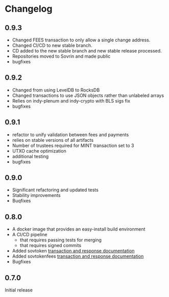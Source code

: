 # Changelog

## 0.9.3
* Changed FEES transaction to only allow a single change address.
* Changed CI/CD to new stable branch.
* CD added to the new stable branch and new stable release processed.
* Repositories moved to Sovrin and made public
* bugfixes

## 0.9.2
* Changed from using LevelDB to RocksDB
* Changed transactions to use JSON objects rather than unlabeled arrays
* Relies on indy-plenum and indy-crypto with BLS sigs fix
* bugfixes

## 0.9.1
* refactor to unify validation between fees and payments
* relies on stable versions of all artifacts
* Number of trustees required for MINT transaction set to 3
* UTXO cache optimization
* additional testing
* bugfixes

## 0.9.0

* Significant refactoring and updated tests
* Stability improvements
* Buqfixes

## 0.8.0

* A docker image that provides an easy-install build environment
* A CI/CD pipeline
    * that requires passing tests for merging
    * that requires signed commits
* Added sovtoken [transaction and response documentation](https://github.com/evernym/plugin/tree/master/sovtoken/doc/Interface)
* Added sovtokenfees [transaction and response documentation](https://github.com/evernym/plugin/tree/master/sovtokenfees/doc/Interface)
* Bugfixes


## 0.7.0
Initial release
